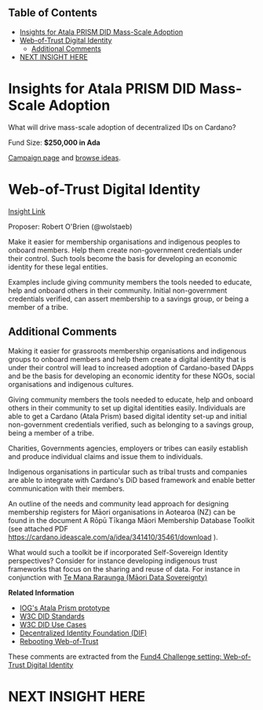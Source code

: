## Table of Contents

- [Insights for Atala PRISM DID Mass-Scale Adoption](#insights-for-atala-prism-did-mass-scale-adoption)
- [Web-of-Trust Digital Identity](#web-of-trust-digital-identity)
  - [Additional Comments](#additional-comments)
- [NEXT INSIGHT HERE](#next-insight-here)
  
# Insights for Atala PRISM DID Mass-Scale Adoption

What will drive mass-scale adoption of decentralized IDs on Cardano?

Fund Size: **$250,000 in Ada**

[Campaign page](https://cardano.ideascale.com/a/campaign-home/26116) and [browse ideas](https://cardano.ideascale.com/a/ideas/top/campaign-filter/byids/campaigns/26116/stage/unspecified).


# Web-of-Trust Digital Identity

[Insight Link](https://cardano.ideascale.com/a/dtd/Web-of-Trust-Digital-Identity/365434-48088)

Proposer: Robert O'Brien (@wolstaeb)

Make it easier for membership organisations and indigenous peoples to onboard members. Help them create non-government credentials under their control. Such tools become the basis for developing an economic identity for these legal entities.

Examples include giving community members the tools needed to educate, help and onboard others in their community. Initial non-government credentials verified, can assert membership to a savings group, or being a member of a tribe.

## Additional Comments

Making it easier for grassroots membership organisations and indigenous groups to onboard members and help them create a digital identity that is under their control will lead to increased adoption of Cardano-based DApps and be the basis for developing an economic identity for these NGOs, social organisations and indigenous cultures.

Giving community members the tools needed to educate, help and onboard others in their community to set up digital identities easily. Individuals are able to get a Cardano (Atala Prism) based digital identity set-up and initial non-government credentials verified, such as belonging to a savings group, being a member of a tribe.

Charities, Governments agencies, employers or tribes can easily establish and produce individual claims and issue them to individuals.

Indigenous organisations in particular such as tribal trusts and companies are able to integrate with Cardano's DiD based framework and enable better communication with their members.

An outline of the needs and community lead approach for designing membership registers for Māori organisations in Aotearoa (NZ) can be found in the document A Rōpū Tīkanga Māori Membership Database Toolkit (see attached PDF https://cardano.ideascale.com/a/idea/341410/35461/download ). 

What would such a toolkit be if incorporated Self-Sovereign Identity perspectives? Consider for instance developing indigenous trust frameworks that focus on the sharing and reuse of data. For instance in conjunction with [Te Mana Raraunga (Māori Data Sovereignty)](https://www.temanararaunga.maori.nz/) 

**Related Information**

- [IOG's Atala Prism prototype](https://atalaprism.io)
- [W3C DID Standards](https://www.w3.org/TR/did-core/) 
- [W3C DID Use Cases](https://www.w3.org/TR/did-use-cases/)
- [Decentralized Identity Foundation (DIF)](https://identity.foundation/)
- [Rebooting Web-of-Trust](https://www.weboftrust.info/)

These comments are extracted from the [Fund4 Challenge setting: Web-of-Trust Digital Identity]( https://cardano.ideascale.com/a/dtd/Web-of-Trust-Digital-Identity/341410-48088)

# NEXT INSIGHT HERE